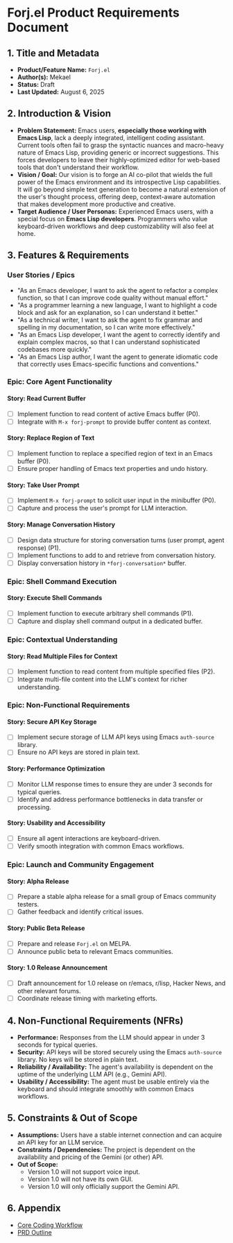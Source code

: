 # Forj.el Product Requirements Document

## 1. Title and Metadata

- **Product/Feature Name:** `Forj.el`
- **Author(s):** Mekael
- **Status:** Draft
- **Last Updated:** August 6, 2025

## 2. Introduction & Vision

- **Problem Statement:** Emacs users, **especially those working with Emacs Lisp**, lack a deeply integrated, intelligent coding assistant. Current tools often fail to grasp the syntactic nuances and macro-heavy nature of Emacs Lisp, providing generic or incorrect suggestions. This forces developers to leave their highly-optimized editor for web-based tools that don't understand their workflow.
- **Vision / Goal:** Our vision is to forge an AI co-pilot that wields the full power of the Emacs environment and its introspective Lisp capabilities. It will go beyond simple text generation to become a natural extension of the user's thought process, offering deep, context-aware automation that makes development more productive and creative.
- **Target Audience / User Personas:** Experienced Emacs users, with a special focus on **Emacs Lisp developers**. Programmers who value keyboard-driven workflows and deep customizability will also feel at home.

## 3. Features & Requirements

### User Stories / Epics

- "As an Emacs developer, I want to ask the agent to refactor a complex function, so that I can improve code quality without manual effort."
- "As a programmer learning a new language, I want to highlight a code block and ask for an explanation, so I can understand it better."
- "As a technical writer, I want to ask the agent to fix grammar and spelling in my documentation, so I can write more effectively."
- "As an Emacs Lisp developer, I want the agent to correctly identify and explain complex macros, so that I can understand sophisticated codebases more quickly."
- "As an Emacs Lisp author, I want the agent to generate idiomatic code that correctly uses Emacs-specific functions and conventions."

### Epic: Core Agent Functionality

#### Story: Read Current Buffer

- [ ] Implement function to read content of active Emacs buffer (P0).
- [ ] Integrate with `M-x forj-prompt` to provide buffer content as context.

#### Story: Replace Region of Text

- [ ] Implement function to replace a specified region of text in an Emacs buffer (P0).
- [ ] Ensure proper handling of Emacs text properties and undo history.

#### Story: Take User Prompt

- [ ] Implement `M-x forj-prompt` to solicit user input in the minibuffer (P0).
- [ ] Capture and process the user's prompt for LLM interaction.

#### Story: Manage Conversation History

- [ ] Design data structure for storing conversation turns (user prompt, agent response) (P1).
- [ ] Implement functions to add to and retrieve from conversation history.
- [ ] Display conversation history in `*forj-conversation*` buffer.

### Epic: Shell Command Execution

#### Story: Execute Shell Commands

- [ ] Implement function to execute arbitrary shell commands (P1).
- [ ] Capture and display shell command output in a dedicated buffer.

### Epic: Contextual Understanding

#### Story: Read Multiple Files for Context

- [ ] Implement function to read content from multiple specified files (P2).
- [ ] Integrate multi-file content into the LLM's context for richer understanding.

### Epic: Non-Functional Requirements

#### Story: Secure API Key Storage

- [ ] Implement secure storage of LLM API keys using Emacs `auth-source` library.
- [ ] Ensure no API keys are stored in plain text.

#### Story: Performance Optimization

- [ ] Monitor LLM response times to ensure they are under 3 seconds for typical queries.
- [ ] Identify and address performance bottlenecks in data transfer or processing.

#### Story: Usability and Accessibility

- [ ] Ensure all agent interactions are keyboard-driven.
- [ ] Verify smooth integration with common Emacs workflows.

### Epic: Launch and Community Engagement

#### Story: Alpha Release

- [ ] Prepare a stable alpha release for a small group of Emacs community testers.
- [ ] Gather feedback and identify critical issues.

#### Story: Public Beta Release

- [ ] Prepare and release `Forj.el` on MELPA.
- [ ] Announce public beta to relevant Emacs communities.

#### Story: 1.0 Release Announcement

- [ ] Draft announcement for 1.0 release on r/emacs, r/lisp, Hacker News, and other relevant forums.
- [ ] Coordinate release timing with marketing efforts.

## 4. Non-Functional Requirements (NFRs)

- **Performance:** Responses from the LLM should appear in under 3 seconds for typical queries.
- **Security:** API keys will be stored securely using the Emacs `auth-source` library. No keys will be stored in plain text.
- **Reliability / Availability:** The agent's availability is dependent on the uptime of the underlying LLM API (e.g., Gemini API).
- **Usability / Accessibility:** The agent must be usable entirely via the keyboard and should integrate smoothly with common Emacs workflows.

## 5. Constraints & Out of Scope

- **Assumptions:** Users have a stable internet connection and can acquire an API key for an LLM service.
- **Constraints / Dependencies:** The project is dependent on the availability and pricing of the Gemini (or other) API.
- **Out of Scope:**
  - Version 1.0 will not support voice input.
  - Version 1.0 will not have its own GUI.
  - Version 1.0 will only officially support the Gemini API.

## 6. Appendix

- [Core Coding Workflow](./core-coding-workflow.md)
- [PRD Outline](./prd-outline.md)

